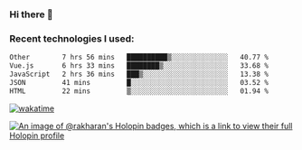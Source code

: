 ### Hi there 👋

### Recent technologies I used:
<!--START_SECTION:waka-->

```txt
Other        7 hrs 56 mins   ██████████▒░░░░░░░░░░░░░░   40.77 %
Vue.js       6 hrs 33 mins   ████████▒░░░░░░░░░░░░░░░░   33.68 %
JavaScript   2 hrs 36 mins   ███▒░░░░░░░░░░░░░░░░░░░░░   13.38 %
JSON         41 mins         █░░░░░░░░░░░░░░░░░░░░░░░░   03.52 %
HTML         22 mins         ▒░░░░░░░░░░░░░░░░░░░░░░░░   01.94 %
```

<!--END_SECTION:waka-->
[![wakatime](https://wakatime.com/badge/user/fe50d444-0cee-4d14-a0b3-b9e8509eb4d0.svg)](https://wakatime.com/@fe50d444-0cee-4d14-a0b3-b9e8509eb4d0)

[![An image of @rakharan's Holopin badges, which is a link to view their full Holopin profile](https://holopin.me/rakharan)](https://holopin.io/@rakharan)
